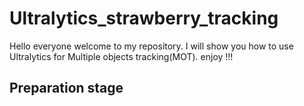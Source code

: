 # Ultralytics_strawberry_tracking
Hello everyone welcome to my repository. I will show you how to use Ultralytics for Multiple objects tracking(MOT).
enjoy !!!

## Preparation stage
